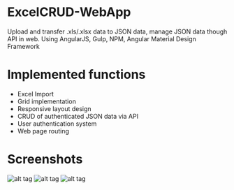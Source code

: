 # ExcelCRUD-WebApp
Upload and transfer .xls/.xlsx data to JSON data, manage JSON data though API in web.
Using AngularJS, Gulp, NPM, Angular Material Design Framework

# Implemented functions
- Excel Import
- Grid implementation
- Responsive layout design
- CRUD of authenticated JSON data via API
- User authentication system
- Web page routing

# Screenshots
![alt tag](https://raw.githubusercontent.com/alexcywu/ExcelCRUD-WebApp/master/assets/s0.png)
![alt tag](https://raw.githubusercontent.com/alexcywu/ExcelCRUD-WebApp/master/assets/s1.png)
![alt tag](https://raw.githubusercontent.com/alexcywu/ExcelCRUD-WebApp/master/assets/s2.png)
